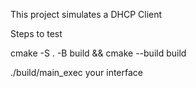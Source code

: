 This project simulates a DHCP Client


Steps to test


cmake -S . -B build && cmake --build build


./build/main_exec your interface
